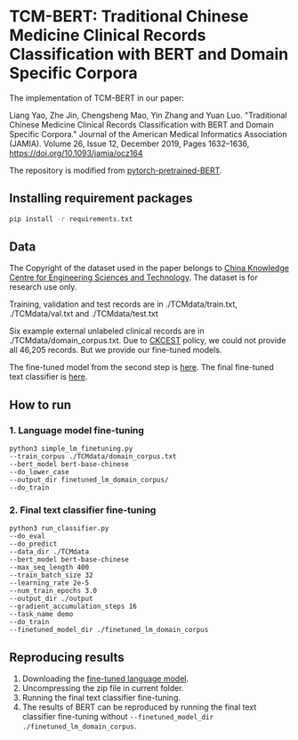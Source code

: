 # TCM-BERT: Traditional Chinese Medicine Clinical Records Classification with BERT and Domain Specific Corpora

The implementation of TCM-BERT in our paper:

Liang Yao, Zhe Jin, Chengsheng Mao, Yin Zhang and Yuan Luo. "Traditional Chinese Medicine Clinical Records Classification with BERT and Domain Specific Corpora." Journal of the American Medical Informatics Association (JAMIA). Volume 26, Issue 12, December 2019, Pages 1632–1636, https://doi.org/10.1093/jamia/ocz164

The repository is modified from [pytorch-pretrained-BERT](https://github.com/huggingface/pytorch-pretrained-BERT).

## Installing requirement packages

```bash
pip install -r requirements.txt
```

## Data

The Copyright of the dataset used in the paper belongs to [China Knowledge
Centre for Engineering Sciences and Technology](http://zcy.ckcest.cn/tcm/). The dataset is for research use only.

Training, validation and test records are in ./TCMdata/train.txt, ./TCMdata/val.txt and ./TCMdata/test.txt

Six example external unlabeled clinical records are in ./TCMdata/domain_corpus.txt. Due to [CKCEST](http://zcy.ckcest.cn/tcm/) policy, we could not provide all 46,205 records. But we provide our fine-tuned models.

The fine-tuned model from the second step is [here](https://drive.google.com/file/d/1VKKbfuzIdPwwgbYKSXBvhV7Ak1CSggSO/view?usp=sharing). The final fine-tuned text classifier is [here](https://drive.google.com/file/d/19y-mvsZmWVJg8NO9ZxKrkKIHV-sC4NNW/view?usp=sharing).

## How to run
 
### 1. Language model fine-tuning

```shell
python3 simple_lm_finetuning.py 
--train_corpus ./TCMdata/domain_corpus.txt 
--bert_model bert-base-chinese 
--do_lower_case 
--output_dir finetuned_lm_domain_corpus/ 
--do_train
```

### 2. Final text classifier fine-tuning
```shell
python3 run_classifier.py 
--do_eval 
--do_predict 
--data_dir ./TCMdata 
--bert_model bert-base-chinese 
--max_seq_length 400 
--train_batch_size 32 
--learning_rate 2e-5 
--num_train_epochs 3.0 
--output_dir ./output 
--gradient_accumulation_steps 16 
--task_name demo  
--do_train 
--finetuned_model_dir ./finetuned_lm_domain_corpus
```

## Reproducing results

1. Downloading the [fine-tuned language model](https://drive.google.com/file/d/1VKKbfuzIdPwwgbYKSXBvhV7Ak1CSggSO/view?usp=sharing).
2. Uncompressing the zip file in current folder.
3. Running the final text classifier fine-tuning.
4. The results of BERT can be reproduced by running the final text classifier fine-tuning without ```--finetuned_model_dir ./finetuned_lm_domain_corpus```.
